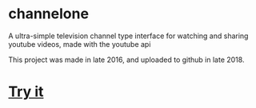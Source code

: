 # channelone

A ultra-simple television channel type interface for watching and sharing youtube videos, made with the youtube api

This project was made in late 2016, and uploaded to github in late 2018.

# [Try it](http://students.washington.edu/abemill/ChannelOne/)
